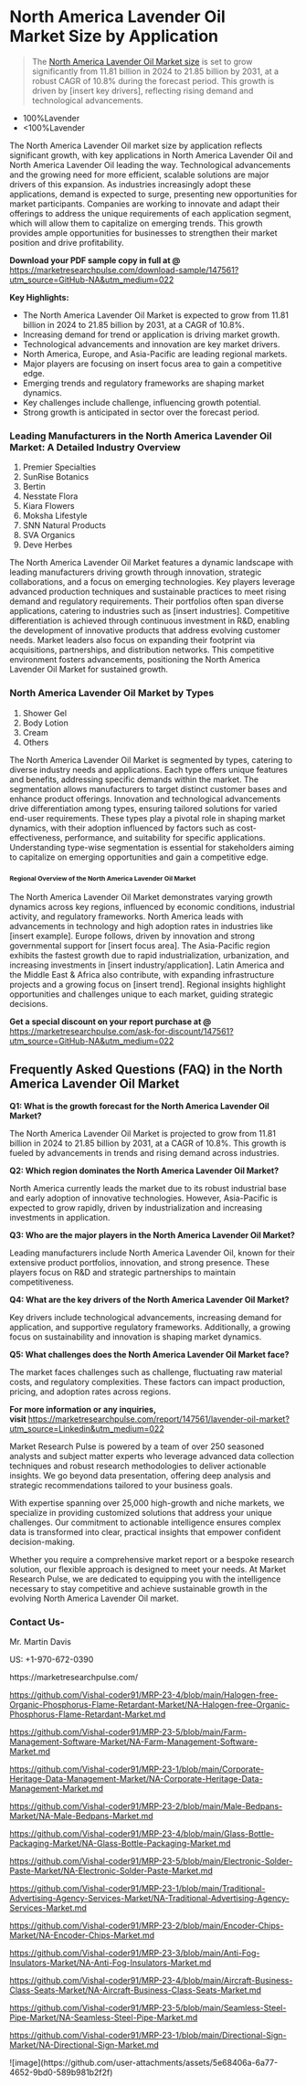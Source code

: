 <h1>North America Lavender Oil Market&nbsp;Size by Application</h1><blockquote><p>The <a href="https://marketresearchpulse.com/download-sample/147561?utm_source=GitHub-NA&amp;utm_medium=022">North America Lavender Oil Market size</a> is set to grow significantly from 11.81 billion in 2024 to 21.85 billion by 2031, at a robust CAGR of 10.8% during the forecast period. This growth is driven by [insert key drivers], reflecting rising demand and technological advancements.</p></blockquote><ul><li>100%Lavender<li> <100%Lavender</li></ul><p>The North America Lavender Oil market size by application reflects significant growth, with key applications in North America Lavender Oil and North America Lavender Oil leading the way. Technological advancements and the growing need for more efficient, scalable solutions are major drivers of this expansion. As industries increasingly adopt these applications, demand is expected to surge, presenting new opportunities for market participants. Companies are working to innovate and adapt their offerings to address the unique requirements of each application segment, which will allow them to capitalize on emerging trends. This growth provides ample opportunities for businesses to strengthen their market position and drive profitability.</p><p><strong>Download your PDF sample copy in full at @ </strong><a href="https://marketresearchpulse.com/download-sample/147561?utm_source=GitHub-NA&amp;utm_medium=022">https://marketresearchpulse.com/download-sample/147561?utm_source=GitHub-NA&amp;utm_medium=022</a></p><p><strong>Key Highlights: </strong></p><ul><li>The North America Lavender Oil Market is expected to grow from 11.81 billion in 2024 to 21.85 billion by 2031, at a CAGR of 10.8%.</li><li>Increasing demand for trend or application is driving market growth.</li><li>Technological advancements and innovation are key market drivers.</li><li>North America, Europe, and Asia-Pacific are leading regional markets.</li><li>Major players are focusing on insert focus area to gain a competitive edge.</li><li>Emerging trends and regulatory frameworks are shaping market dynamics.</li><li>Key challenges include challenge, influencing growth potential.</li><li>Strong growth is anticipated in sector over the forecast period.</li></ul><h3>Leading Manufacturers in the North America Lavender Oil Market: A Detailed Industry Overview</h3><ol><li>Premier Specialties</li><li>SunRise Botanics</li><li>Bertin</li><li>Nesstate Flora</li><li>Kiara Flowers</li><li>Moksha Lifestyle</li><li>SNN Natural Products</li><li>SVA Organics</li><li>Deve Herbes</li></ol><div class="flex max-w-full flex-col flex-grow"><div class="min-h-8 text-message flex w-full flex-col items-end gap-2 whitespace-normal break-words [.text-message+&amp;]:mt-5" dir="auto" data-message-author-role="assistant" data-message-id="fd8432e4-4910-450d-b182-61b7bfb0a01f" data-message-model-slug="gpt-4o"><div class="flex w-full flex-col gap-1 empty:hidden first:pt-[3px]"><div class="markdown prose w-full break-words dark:prose-invert light"><p>The North America Lavender Oil Market features a dynamic landscape with leading manufacturers driving growth through innovation, strategic collaborations, and a focus on emerging technologies. Key players leverage advanced production techniques and sustainable practices to meet rising demand and regulatory requirements. Their portfolios often span diverse applications, catering to industries such as [insert industries]. Competitive differentiation is achieved through continuous investment in R&amp;D, enabling the development of innovative products that address evolving customer needs. Market leaders also focus on expanding their footprint via acquisitions, partnerships, and distribution networks. This competitive environment fosters advancements, positioning the North America Lavender Oil Market for sustained growth.</p></div></div></div></div><h3>North America Lavender Oil Market by Types</h3><ol><li>Shower Gel<li> Body Lotion<li> Cream<li> Others</li></ol><div class="flex max-w-full flex-col flex-grow"><div class="min-h-8 text-message flex w-full flex-col items-end gap-2 whitespace-normal break-words [.text-message+&amp;]:mt-5" dir="auto" data-message-author-role="assistant" data-message-id="084470be-0bb7-4664-bddf-5156b4f41249" data-message-model-slug="gpt-4o-mini"><div class="flex w-full flex-col gap-1 empty:hidden first:pt-[3px]"><div class="markdown prose w-full break-words dark:prose-invert light"><p>The North America Lavender Oil Market is segmented by types, catering to diverse industry needs and applications. Each type offers unique features and benefits, addressing specific demands within the market. The segmentation allows manufacturers to target distinct customer bases and enhance product offerings. Innovation and technological advancements drive differentiation among types, ensuring tailored solutions for varied end-user requirements. These types play a pivotal role in shaping market dynamics, with their adoption influenced by factors such as cost-effectiveness, performance, and suitability for specific applications. Understanding type-wise segmentation is essential for stakeholders aiming to capitalize on emerging opportunities and gain a competitive edge.</p></div></div></div></div><h3><span style="font-size: 11px;">Regional Overview of the North America Lavender Oil Market</span></h3><div class="flex max-w-full flex-col flex-grow"><div class="min-h-8 text-message flex w-full flex-col items-end gap-2 whitespace-normal break-words [.text-message+&amp;]:mt-5" dir="auto" data-message-author-role="assistant" data-message-id="e9038762-ce64-4e30-91c9-9bd413514231" data-message-model-slug="gpt-4o-mini"><div class="flex w-full flex-col gap-1 empty:hidden first:pt-[3px]"><div class="markdown prose w-full break-words dark:prose-invert light"><p>The North America Lavender Oil Market demonstrates varying growth dynamics across key regions, influenced by economic conditions, industrial activity, and regulatory frameworks. North America leads with advancements in technology and high adoption rates in industries like [insert example]. Europe follows, driven by innovation and strong governmental support for [insert focus area]. The Asia-Pacific region exhibits the fastest growth due to rapid industrialization, urbanization, and increasing investments in [insert industry/application]. Latin America and the Middle East &amp; Africa also contribute, with expanding infrastructure projects and a growing focus on [insert trend]. Regional insights highlight opportunities and challenges unique to each market, guiding strategic decisions.</p></div></div></div></div><p><strong>Get a special discount on your report purchase at @ </strong><a href="https://marketresearchpulse.com/ask-for-discount/147561?utm_source=GitHub-NA&amp;utm_medium=022">https://marketresearchpulse.com/ask-for-discount/147561?utm_source=GitHub-NA&amp;utm_medium=022</a></p><h2>Frequently Asked Questions (FAQ) in the North America Lavender Oil Market</h2><p><strong>Q1: What is the growth forecast for the North America Lavender Oil Market?</strong></p><p>The North America Lavender Oil Market is projected to grow from 11.81 billion in 2024 to 21.85 billion by 2031, at a CAGR of 10.8%. This growth is fueled by advancements in trends and rising demand across industries.</p><p><strong>Q2: Which region dominates the North America Lavender Oil Market?</strong></p><p>North America currently leads the market due to its robust industrial base and early adoption of innovative technologies. However, Asia-Pacific is expected to grow rapidly, driven by industrialization and increasing investments in application.</p><p><strong>Q3: Who are the major players in the North America Lavender Oil Market?</strong></p><p>Leading manufacturers include North America Lavender Oil, known for their extensive product portfolios, innovation, and strong presence. These players focus on R&amp;D and strategic partnerships to maintain competitiveness.</p><p><strong>Q4: What are the key drivers of the North America Lavender Oil Market?</strong></p><p>Key drivers include technological advancements, increasing demand for application, and supportive regulatory frameworks. Additionally, a growing focus on sustainability and innovation is shaping market dynamics.</p><p><strong>Q5: What challenges does the North America Lavender Oil Market face?</strong></p><p>The market faces challenges such as challenge, fluctuating raw material costs, and regulatory complexities. These factors can impact production, pricing, and adoption rates across regions.</p><p><strong>For more information or any inquiries, visit&nbsp;</strong><a href="https://marketresearchpulse.com/report/147561/lavender-oil-market?utm_source=Linkedin&utm_medium=022">https://marketresearchpulse.com/report/147561/lavender-oil-market?utm_source=Linkedin&utm_medium=022</a></p><p>Market Research Pulse is powered by a team of over 250 seasoned analysts and subject matter experts who leverage advanced data collection techniques and robust research methodologies to deliver actionable insights. We go beyond data presentation, offering deep analysis and strategic recommendations tailored to your business goals.</p><p>With expertise spanning over 25,000 high-growth and niche markets, we specialize in providing customized solutions that address your unique challenges. Our commitment to actionable intelligence ensures complex data is transformed into clear, practical insights that empower confident decision-making.</p><p>Whether you require a comprehensive market report or a bespoke research solution, our flexible approach is designed to meet your needs. At Market Research Pulse, we are dedicated to equipping you with the intelligence necessary to stay competitive and achieve sustainable growth in the evolving North America Lavender Oil market.</p><h3><strong>Contact Us-</strong></h3><p>Mr. Martin Davis</p><p>US: +1-970-672-0390</p><p>https://marketresearchpulse.com/</p><p><a href="https://github.com/Vishal-coder91/MRP-23-4/blob/main/Halogen-free-Organic-Phosphorus-Flame-Retardant-Market/NA-Halogen-free-Organic-Phosphorus-Flame-Retardant-Market.md">https://github.com/Vishal-coder91/MRP-23-4/blob/main/Halogen-free-Organic-Phosphorus-Flame-Retardant-Market/NA-Halogen-free-Organic-Phosphorus-Flame-Retardant-Market.md</a></p><p><a href="https://github.com/Vishal-coder91/MRP-23-5/blob/main/Farm-Management-Software-Market/NA-Farm-Management-Software-Market.md">https://github.com/Vishal-coder91/MRP-23-5/blob/main/Farm-Management-Software-Market/NA-Farm-Management-Software-Market.md</a></p><p><a href="https://github.com/Vishal-coder91/MRP-23-1/blob/main/Corporate-Heritage-Data-Management-Market/NA-Corporate-Heritage-Data-Management-Market.md">https://github.com/Vishal-coder91/MRP-23-1/blob/main/Corporate-Heritage-Data-Management-Market/NA-Corporate-Heritage-Data-Management-Market.md</a></p><p><a href="https://github.com/Vishal-coder91/MRP-23-2/blob/main/Male-Bedpans-Market/NA-Male-Bedpans-Market.md">https://github.com/Vishal-coder91/MRP-23-2/blob/main/Male-Bedpans-Market/NA-Male-Bedpans-Market.md</a></p><p><a href="https://github.com/Vishal-coder91/MRP-23-4/blob/main/Glass-Bottle-Packaging-Market/NA-Glass-Bottle-Packaging-Market.md">https://github.com/Vishal-coder91/MRP-23-4/blob/main/Glass-Bottle-Packaging-Market/NA-Glass-Bottle-Packaging-Market.md</a></p><p><a href="https://github.com/Vishal-coder91/MRP-23-5/blob/main/Electronic-Solder-Paste-Market/NA-Electronic-Solder-Paste-Market.md">https://github.com/Vishal-coder91/MRP-23-5/blob/main/Electronic-Solder-Paste-Market/NA-Electronic-Solder-Paste-Market.md</a></p><p><a href="https://github.com/Vishal-coder91/MRP-23-1/blob/main/Traditional-Advertising-Agency-Services-Market/NA-Traditional-Advertising-Agency-Services-Market.md">https://github.com/Vishal-coder91/MRP-23-1/blob/main/Traditional-Advertising-Agency-Services-Market/NA-Traditional-Advertising-Agency-Services-Market.md</a></p><p><a href="https://github.com/Vishal-coder91/MRP-23-2/blob/main/Encoder-Chips-Market/NA-Encoder-Chips-Market.md">https://github.com/Vishal-coder91/MRP-23-2/blob/main/Encoder-Chips-Market/NA-Encoder-Chips-Market.md</a></p><p><a href="https://github.com/Vishal-coder91/MRP-23-3/blob/main/Anti-Fog-Insulators-Market/NA-Anti-Fog-Insulators-Market.md">https://github.com/Vishal-coder91/MRP-23-3/blob/main/Anti-Fog-Insulators-Market/NA-Anti-Fog-Insulators-Market.md</a></p><p><a href="https://github.com/Vishal-coder91/MRP-23-4/blob/main/Aircraft-Business-Class-Seats-Market/NA-Aircraft-Business-Class-Seats-Market.md">https://github.com/Vishal-coder91/MRP-23-4/blob/main/Aircraft-Business-Class-Seats-Market/NA-Aircraft-Business-Class-Seats-Market.md</a></p><p><a href="https://github.com/Vishal-coder91/MRP-23-5/blob/main/Seamless-Steel-Pipe-Market/NA-Seamless-Steel-Pipe-Market.md">https://github.com/Vishal-coder91/MRP-23-5/blob/main/Seamless-Steel-Pipe-Market/NA-Seamless-Steel-Pipe-Market.md</a></p><p><a href="https://github.com/Vishal-coder91/MRP-23-1/blob/main/Directional-Sign-Market/NA-Directional-Sign-Market.md">https://github.com/Vishal-coder91/MRP-23-1/blob/main/Directional-Sign-Market/NA-Directional-Sign-Market.md</a></p>
![image](https://github.com/user-attachments/assets/5e68406a-6a77-4652-9bd0-589b981b2f2f)
